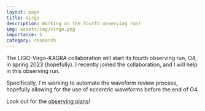```yaml
---
layout: page
title: Virgo
description: Working on the fourth observing run!
img: assets/img/virgo.png
importance: 1
category: research
---
```


The LIGO-Virgo-KAGRA collaboration will start its fourth observing run,
O4, in spring 2023 (hopefully).
I recently joined the collaboration, and I will help in this 
observing run.

Specifically, I'm working to automate the waveform review process,
hopefully allowing for the use of eccentric waveforms before the end of O4.

Look out for the [observing plans](https://observing.docs.ligo.org/plan/)!

